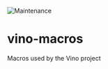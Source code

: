 ![Maintenance](https://img.shields.io/badge/maintenance-activly--developed-brightgreen.svg)

# vino-macros

Macros used by the Vino project
